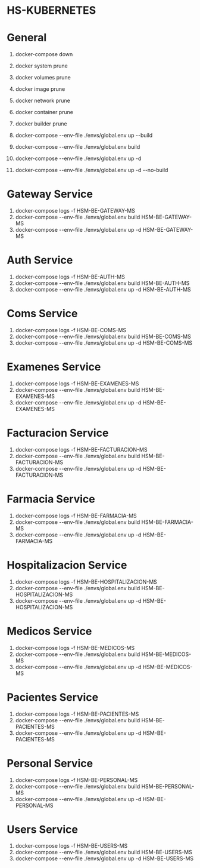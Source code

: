 # HS-KUBERNETES

# General

1. docker-compose down
1. docker system prune
1. docker volumes prune
1. docker image prune
1. docker network prune
1. docker container prune
1. docker builder prune

1. docker-compose --env-file ./envs/global.env up --build
2. docker-compose --env-file ./envs/global.env build
3. docker-compose --env-file ./envs/global.env up -d
4. docker-compose --env-file ./envs/global.env up -d --no-build

# Gateway Service
1. docker-compose logs -f HSM-BE-GATEWAY-MS
1. docker-compose --env-file ./envs/global.env build HSM-BE-GATEWAY-MS
1. docker-compose --env-file ./envs/global.env up -d HSM-BE-GATEWAY-MS

# Auth Service
1. docker-compose logs -f HSM-BE-AUTH-MS
1. docker-compose --env-file ./envs/global.env build HSM-BE-AUTH-MS
1. docker-compose --env-file ./envs/global.env up -d HSM-BE-AUTH-MS

# Coms Service
1. docker-compose logs -f HSM-BE-COMS-MS
1. docker-compose --env-file ./envs/global.env build HSM-BE-COMS-MS
1. docker-compose --env-file ./envs/global.env up -d HSM-BE-COMS-MS

# Examenes Service
1. docker-compose logs -f HSM-BE-EXAMENES-MS
1. docker-compose --env-file ./envs/global.env build HSM-BE-EXAMENES-MS
1. docker-compose --env-file ./envs/global.env up -d HSM-BE-EXAMENES-MS

# Facturacion Service
1. docker-compose logs -f HSM-BE-FACTURACION-MS
1. docker-compose --env-file ./envs/global.env build HSM-BE-FACTURACION-MS
1. docker-compose --env-file ./envs/global.env up -d HSM-BE-FACTURACION-MS

# Farmacia Service
1. docker-compose logs -f HSM-BE-FARMACIA-MS
1. docker-compose --env-file ./envs/global.env build HSM-BE-FARMACIA-MS
1. docker-compose --env-file ./envs/global.env up -d HSM-BE-FARMACIA-MS

# Hospitalizacion Service
1. docker-compose logs -f HSM-BE-HOSPITALIZACION-MS
1. docker-compose --env-file ./envs/global.env build HSM-BE-HOSPITALIZACION-MS
1. docker-compose --env-file ./envs/global.env up -d HSM-BE-HOSPITALIZACION-MS

# Medicos Service
1. docker-compose logs -f HSM-BE-MEDICOS-MS
1. docker-compose --env-file ./envs/global.env build HSM-BE-MEDICOS-MS
1. docker-compose --env-file ./envs/global.env up -d HSM-BE-MEDICOS-MS

# Pacientes Service
1. docker-compose logs -f HSM-BE-PACIENTES-MS
1. docker-compose --env-file ./envs/global.env build HSM-BE-PACIENTES-MS
1. docker-compose --env-file ./envs/global.env up -d HSM-BE-PACIENTES-MS

# Personal Service
1. docker-compose logs -f HSM-BE-PERSONAL-MS
1. docker-compose --env-file ./envs/global.env build HSM-BE-PERSONAL-MS
1. docker-compose --env-file ./envs/global.env up -d HSM-BE-PERSONAL-MS

# Users Service
1. docker-compose logs -f HSM-BE-USERS-MS
1. docker-compose --env-file ./envs/global.env build HSM-BE-USERS-MS
1. docker-compose --env-file ./envs/global.env up -d HSM-BE-USERS-MS
